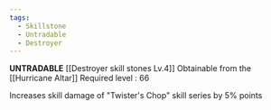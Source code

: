 ```yaml
---
tags:
  - Skillstone
  - Untradable
  - Destroyer
---
```

**UNTRADABLE**
[[Destroyer skill stones Lv.4]]
Obtainable from the [[Hurricane Altar]]
Required level : 66

Increases skill damage of "Twister's Chop" skill series by 5% points